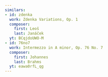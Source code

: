```yaml
---
similars:
- id: zdenka
  work: Zdenka Variations, Op. 1
  composer:
  	first: Leoš
  	last: Janáček
  yt: BCqjdoUWO-M
- id: 76no7
  work: Intermezzo in A minor, Op. 76 No. 7
  composer:
  	first: Johannes
  	last: Brahms
  yt: eawa0rfL_qg
---
```

